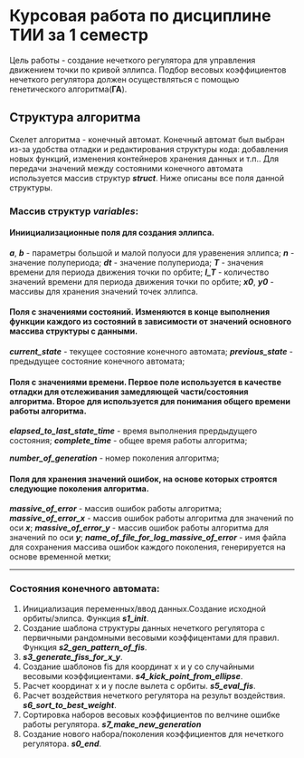 # Курсовая работа по дисциплине ТИИ за 1 семестр

Цель работы - создание нечеткого регулятора для управления движением точки по кривой эллипса.
Подбор весовых коэффициентов нечеткого регулятора должен осуществляться с помощью генетического алгоритма(**ГА**).

## Структура алгоритма

Скелет алгоритма - конечный автомат. Конечный автомат был выбран из-за удобства отладки и редактирования структуры кода: добавления новых функций, изменения контейнеров хранения данных и т.п..
Для передачи значений между состояними конечного автомата используется массив структур ***struct***. Ниже описаны все поля данной структуры.

### Массив структур ***variables***:

#### Иниициализационные поля для создания эллипса.

***a***, ***b*** - параметры большой и малой полуоси для уравенения эллипса;
***n*** - значение полупериода;
***dt*** - значение полупериода;
***T*** - значения времени для периода движения точки по орбите;
***l_T*** - количество значений времени для периода движения точки по орбите;
***x0***, ***y0*** - массивы для хранения значений точек эллипса.

#### Поля с значениями состояний. Изменяются в конце выполнения функции каждого из состояний в зависимости от значений основного массива структуры с данными.

***current_state*** - текущее состояние конечного автомата;
***previous_state*** - предыдущее состояние конечного автомата;

#### Поля с значениями времени. Первое поле используется в качестве отладки для отслеживания замедляющей части/состояния алгоритма. Второе для используется для понимания общего времени работы алгоритма.

***elapsed_to_last_state_time*** - время выполнения прердыдущего состояния;
***complete_time*** - общее время работы алгоритма;

***number_of_generation*** - номер поколения алгоритма;

#### Поля для хранения значений ошибок, на основе которых строятся следующие поколения алгоритма.

***massive_of_error*** - массив ошибок работы алгоритма;
***massive_of_error_x*** - массив ошибок работы алгоритма для значений по оси ***x***;
***massive_of_error_y*** - массив ошибок работы алгоритма для значений по оси ***y***;
***name_of_file_for_log_massive_of_error*** - имя файла для сохранения
массива ошибок каждого поколения, генерируется на основе временной метки;
******


### Состояния конечного автомата:
1. Инициализация переменных/ввод данных.Создание исходной орбиты/элипса. Функция ***s1_init***. 
2. Создание шаблона структуры данных нечеткого регулятора с первичными рандомными весовыми коэффицентами для правил. Функция ***s2_gen_pattern_of_fis***.
3. ***s3_generate_fiss_for_x_y***. 
4. Создание шаблонов fis для координат x и y со случайными весовыми коэффициентами. ***s4_kick_point_from_ellipse***.
5. Расчет координат x и y после вылета с орбиты. ***s5_eval_fis***.
6. Расчет воздействия нечеткого регулятора на результ воздействия. ***s6_sort_to_best_weight***.
7. Сортировка наборов весовых коэффициентов по велчине ошибке работы регулятора. ***s7_make_new_generation***
8. Создание нового набора/поколения коэффициентов для нечеткого регулятора. ***s0_end***.